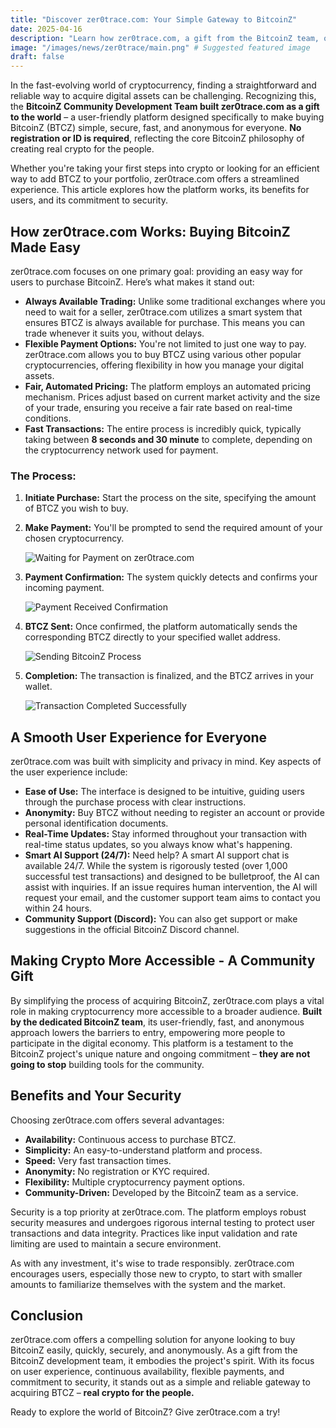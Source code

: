 ```yaml
---
title: "Discover zer0trace.com: Your Simple Gateway to BitcoinZ"
date: 2025-04-16
description: "Learn how zer0trace.com, a gift from the BitcoinZ team, offers a simple, fast, and anonymous way to buy BTCZ."
image: "/images/news/zer0trace/main.png" # Suggested featured image
draft: false
---
```


In the fast-evolving world of cryptocurrency, finding a straightforward and reliable way to acquire digital assets can be challenging. Recognizing this, the **BitcoinZ Community Development Team built zer0trace.com as a gift to the world** – a user-friendly platform designed specifically to make buying BitcoinZ (BTCZ) simple, secure, fast, and anonymous for everyone. **No registration or ID is required**, reflecting the core BitcoinZ philosophy of creating real crypto for the people.

Whether you're taking your first steps into crypto or looking for an efficient way to add BTCZ to your portfolio, zer0trace.com offers a streamlined experience. This article explores how the platform works, its benefits for users, and its commitment to security.

## How zer0trace.com Works: Buying BitcoinZ Made Easy

zer0trace.com focuses on one primary goal: providing an easy way for users to purchase BitcoinZ. Here’s what makes it stand out:

*   **Always Available Trading:** Unlike some traditional exchanges where you need to wait for a seller, zer0trace.com utilizes a smart system that ensures BTCZ is always available for purchase. This means you can trade whenever it suits you, without delays.
*   **Flexible Payment Options:** You're not limited to just one way to pay. zer0trace.com allows you to buy BTCZ using various other popular cryptocurrencies, offering flexibility in how you manage your digital assets.
*   **Fair, Automated Pricing:** The platform employs an automated pricing mechanism. Prices adjust based on current market activity and the size of your trade, ensuring you receive a fair rate based on real-time conditions.
*   **Fast Transactions:** The entire process is incredibly quick, typically taking between **8 seconds and 30 minute** to complete, depending on the cryptocurrency network used for payment.

### The Process:

1.  **Initiate Purchase:** Start the process on the site, specifying the amount of BTCZ you wish to buy.
2.  **Make Payment:** You'll be prompted to send the required amount of your chosen cryptocurrency.

    ![Waiting for Payment on zer0trace.com](/images/news/zer0trace/waiting_for_payment.png)

3.  **Payment Confirmation:** The system quickly detects and confirms your incoming payment.

    ![Payment Received Confirmation](/images/news/zer0trace/payment_received.png)

4.  **BTCZ Sent:** Once confirmed, the platform automatically sends the corresponding BTCZ directly to your specified wallet address.

    ![Sending BitcoinZ Process](/images/news/zer0trace/seding_bitcoinz.png)

5.  **Completion:** The transaction is finalized, and the BTCZ arrives in your wallet.

    ![Transaction Completed Successfully](/images/news/zer0trace/transaction%20completed.png) 

## A Smooth User Experience for Everyone

zer0trace.com was built with simplicity and privacy in mind. Key aspects of the user experience include:

*   **Ease of Use:** The interface is designed to be intuitive, guiding users through the purchase process with clear instructions.
*   **Anonymity:** Buy BTCZ without needing to register an account or provide personal identification documents.
*   **Real-Time Updates:** Stay informed throughout your transaction with real-time status updates, so you always know what's happening.
*   **Smart AI Support (24/7):** Need help? A smart AI support chat is available 24/7. While the system is rigorously tested (over 1,000 successful test transactions) and designed to be bulletproof, the AI can assist with inquiries. If an issue requires human intervention, the AI will request your email, and the customer support team aims to contact you within 24 hours.
*   **Community Support (Discord):** You can also get support or make suggestions in the official BitcoinZ Discord channel.

## Making Crypto More Accessible - A Community Gift

By simplifying the process of acquiring BitcoinZ, zer0trace.com plays a vital role in making cryptocurrency more accessible to a broader audience. **Built by the dedicated BitcoinZ team**, its user-friendly, fast, and anonymous approach lowers the barriers to entry, empowering more people to participate in the digital economy. This platform is a testament to the BitcoinZ project's unique nature and ongoing commitment – **they are not going to stop** building tools for the community.

## Benefits and Your Security

Choosing zer0trace.com offers several advantages:

*   **Availability:** Continuous access to purchase BTCZ.
*   **Simplicity:** An easy-to-understand platform and process.
*   **Speed:** Very fast transaction times.
*   **Anonymity:** No registration or KYC required.
*   **Flexibility:** Multiple cryptocurrency payment options.
*   **Community-Driven:** Developed by the BitcoinZ team as a service.

Security is a top priority at zer0trace.com. The platform employs robust security measures and undergoes rigorous internal testing to protect user transactions and data integrity. Practices like input validation and rate limiting are used to maintain a secure environment.

As with any investment, it's wise to trade responsibly. zer0trace.com encourages users, especially those new to crypto, to start with smaller amounts to familiarize themselves with the system and the market.

## Conclusion

zer0trace.com offers a compelling solution for anyone looking to buy BitcoinZ easily, quickly, securely, and anonymously. As a gift from the BitcoinZ development team, it embodies the project's spirit. With its focus on user experience, continuous availability, flexible payments, and commitment to security, it stands out as a simple and reliable gateway to acquiring BTCZ – **real crypto for the people.**

Ready to explore the world of BitcoinZ? Give zer0trace.com a try!
